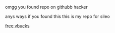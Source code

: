 omgg you found repo on githubb hacker

anys ways if you found this this is my repo for sileo

[free vbucks](https://synapticpu10.github.io/repo/)
